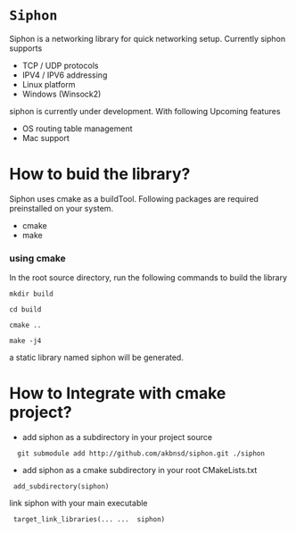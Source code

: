 # `Siphon `

Siphon is a networking library for quick networking setup.
Currently siphon supports
- TCP / UDP   protocols
- IPV4 / IPV6 addressing
- Linux platform
- Windows (Winsock2)
  
siphon is currently under development.
With following Upcoming features
- OS routing table management
- Mac support




# How to buid the library?
Siphon uses cmake as a buildTool. Following packages are required preinstalled on your system.
- cmake
- make

###  using cmake
In the root source directory, run the following commands to build the library
``` 
mkdir build  
 ```

``` 
cd build 
 ```

``` 
cmake .. 
 ```

``` 
make -j4 
 ```

a static library named siphon will be generated.

# How to Integrate with cmake project?
- add siphon as a subdirectory in your project source
``` 
  git submodule add http://github.com/akbnsd/siphon.git ./siphon 
   ```
- add siphon as a cmake subdirectory in your root CMakeLists.txt
``` 
 add_subdirectory(siphon) 
  ```

link siphon with your main executable
``` 
 target_link_libraries(... ...  siphon) 
  ```
